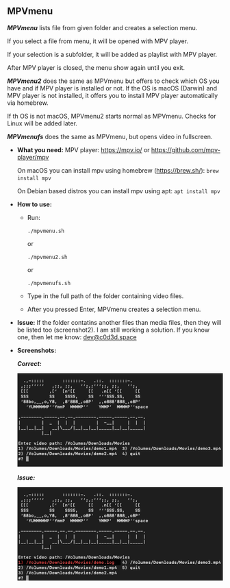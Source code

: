 ## MPVmenu
_**MPVmenu**_ lists file from given folder and creates a selection menu.

If you select a file from menu, it will be opened with MPV player.

If your selection is a subfolder, it will be added as playlist with MPV player.

After MPV player is closed, the menu show again until you exit.

_**MPVmenu2**_ does the same as MPVmenu but offers to check which OS you have and if MPV player is installed or not. If the OS is macOS (Darwin) and MPV player is not installed, it offers you to install MPV player automatically via homebrew.

If th OS is not macOS, MPVmenu2 starts normal as MPVmenu. Checks for Linux will be added later.

_**MPVmenufs**_ does the same as MPVmenu, but opens video in fullscreen.


- **What you need:**
MPV player: https://mpv.io/ or https://github.com/mpv-player/mpv

   On macOS you can install mpv using homebrew (https://brew.sh/):
        ```
        brew install mpv
        ```

   On Debian based distros you can install mpv using apt:
        ```
        apt install mpv
        ```    
    
- **How to use:**
    - Run:
        ```
        ./mpvmenu.sh
        ```
        or
        ```
        ./mpvmenu2.sh
        ```
        or
        ```
        ./mpvmenufs.sh
        ```
    - Type in the full path of the folder containing video files.
   
    - After you pressed Enter, MPVmenu creates a selection menu.



- **Issue:**
If the folder contatins another files than media files, then they will be listed too (screenshot2).
I am still working a solution. If you know one, then let me know: dev@c0d3d.space


- **Screenshots:**


    _**Correct:**_

    ![OK](/images/mpvmenuOK.png)


    _**Issue:**_

    ![ISSUE](/images/mpvmenuNOTCLEAN.png)
